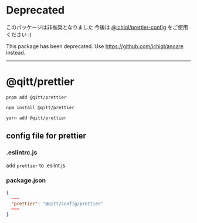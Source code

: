 # Deprecated

このパッケージは非推奨となりました
今後は [@ichiql/prettier-config](https://github.com/ichiql/prettier-config) をご使用ください :)

This package has been deprecated.
Use https://github.com/ichiql/anoare instead.

---

# @qitt/prettier

```shell
pnpm add @qitt/prettier
```

```shell
npm install @qitt/prettier
```

```shell
yarn add @qitt/prettier
```

## config file for prettier

### .eslintrc.js

add `prettier` to .eslint.js

### package.json

```json:package.json
{
  ~~~
  "prettier": "@qitt/config/prettier"
  ~~~
}
```
